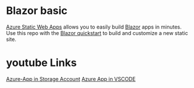 # Blazor basic

[Azure Static Web Apps](https://docs.microsoft.com/azure/static-web-apps/overview) allows you to easily build [Blazor](https://dotnet.microsoft.com/en-us/apps/aspnet/web-apps/blazor) apps in minutes. Use this repo with the [Blazor quickstart](https://docs.microsoft.com/azure/static-web-apps/getting-started?tabs=blazor) to build and customize a new static site.


# youtube Links

[Azure-App in Storage Account](https://youtube.com/watch?v=TvRIzy5l00o)
[Azure App in VSCODE](https://www.youtube.com/watch?v=-61Ox6QpTd8)
